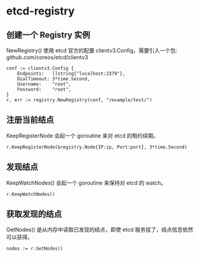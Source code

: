 # etcd-registry

## 创建一个 Registry 实例

NewRegistry() 使用 etcd 官方的配置 clientv3.Config，需要引入一个包: github.com/coreos/etcd/clientv3

```
conf := clientv3.Config {
    Endpoints:   []string{"localhost:2379"},
    DialTimeout: 3*time.Second,
    Username:    "root",
    Password:    "root",
}
r, err := registry.NewRegistry(conf, "/example/test/")
```

## 注册当前结点

KeepRegisterNode 会起一个 goroutine 来对 etcd 的租约续期。
```
r.KeepRegisterNode(&registry.Node{IP:ip, Port:port}, 3*time.Second)
```

## 发现结点

KeepWatchNodes() 会起一个 goroutine 来保持对 etcd 的 watch。
```
r.KeepWatchNodes()
```

## 获取发现的结点

GetNodes() 是从内存中读取已发现的结点，即使 etcd 服务挂了，结点信息依然可以获得。
```
nodes := r.GetNodes()
```
